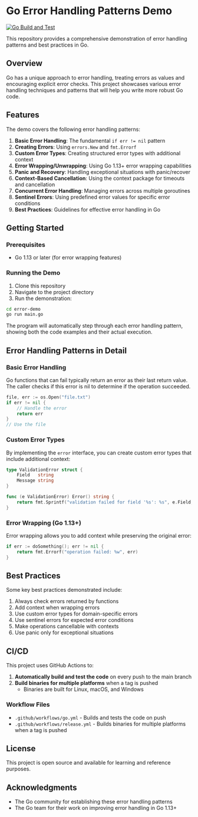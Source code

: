 # Go Error Handling Patterns Demo

[![Go Build and Test](https://github.com/username/repo-name/actions/workflows/go.yml/badge.svg)](https://github.com/username/repo-name/actions/workflows/go.yml)

This repository provides a comprehensive demonstration of error handling patterns and best practices in Go.

## Overview

Go has a unique approach to error handling, treating errors as values and encouraging explicit error checks. This project showcases various error handling techniques and patterns that will help you write more robust Go code.

## Features

The demo covers the following error handling patterns:

1. **Basic Error Handling**: The fundamental `if err != nil` pattern
2. **Creating Errors**: Using `errors.New` and `fmt.Errorf`
3. **Custom Error Types**: Creating structured error types with additional context
4. **Error Wrapping/Unwrapping**: Using Go 1.13+ error wrapping capabilities
5. **Panic and Recovery**: Handling exceptional situations with panic/recover
6. **Context-Based Cancellation**: Using the context package for timeouts and cancellation
7. **Concurrent Error Handling**: Managing errors across multiple goroutines
8. **Sentinel Errors**: Using predefined error values for specific error conditions
9. **Best Practices**: Guidelines for effective error handling in Go

## Getting Started

### Prerequisites

- Go 1.13 or later (for error wrapping features)

### Running the Demo

1. Clone this repository
2. Navigate to the project directory
3. Run the demonstration:

```bash
cd error-demo
go run main.go
```

The program will automatically step through each error handling pattern, showing both the code examples and their actual execution.

## Error Handling Patterns in Detail

### Basic Error Handling

Go functions that can fail typically return an error as their last return value. The caller checks if this error is nil to determine if the operation succeeded.

```go
file, err := os.Open("file.txt")
if err != nil {
    // Handle the error
    return err
}
// Use the file
```

### Custom Error Types

By implementing the `error` interface, you can create custom error types that include additional context:

```go
type ValidationError struct {
    Field   string
    Message string
}

func (e ValidationError) Error() string {
    return fmt.Sprintf("validation failed for field '%s': %s", e.Field, e.Message)
}
```

### Error Wrapping (Go 1.13+)

Error wrapping allows you to add context while preserving the original error:

```go
if err := doSomething(); err != nil {
    return fmt.Errorf("operation failed: %w", err)
}
```

## Best Practices

Some key best practices demonstrated include:

1. Always check errors returned by functions
2. Add context when wrapping errors
3. Use custom error types for domain-specific errors
4. Use sentinel errors for expected error conditions
5. Make operations cancellable with contexts
6. Use panic only for exceptional situations

## CI/CD

This project uses GitHub Actions to:

1. **Automatically build and test the code** on every push to the main branch
2. **Build binaries for multiple platforms** when a tag is pushed
   - Binaries are built for Linux, macOS, and Windows

### Workflow Files

- `.github/workflows/go.yml` - Builds and tests the code on push
- `.github/workflows/release.yml` - Builds binaries for multiple platforms when a tag is pushed

## License

This project is open source and available for learning and reference purposes.

## Acknowledgments

- The Go community for establishing these error handling patterns
- The Go team for their work on improving error handling in Go 1.13+